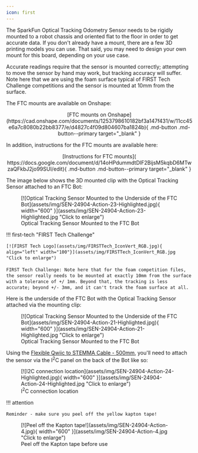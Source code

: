 ```yaml
---
icon: first
---
```


<!--
[![FIRST Tech Logo](assets/img/FIRSTTech_IconVert_RGB.jpg){ align="center" width="200"}](assets/img/FIRSTTech_IconVert_RGB.jpg "Click to enlarge")
-->

The SparkFun Optical Tracking Odometry Sensor needs to be rigidly mounted to a robot chassis and oriented flat to the floor in order to get accurate data. If you don't already have a mount, there are a few 3D printing models you can use. That said, you may need to design your own mount for this board, depending on your use case. 

Accurate readings require that the sensor is mounted correctly; attempting to move the sensor by hand may work, but tracking accuracy will suffer. Note here that we are using the foam surface typical of FIRST Tech Challenge competitions and the sensor is mounted at 10mm from the surface.


The FTC mounts are available on Onshape: 

<center>
	[FTC mounts on Onshape](https://cad.onshape.com/documents/1253798610182bf3a147f431/w/11cc45e6a7c8080b22bb8377/e/d4827c4f09d804607ba1824b){ .md-button .md-button--primary target="_blank" }
</center>

In addition, instructions for the FTC mounts are available here:

<center>
	[Instructions for FTC mounts]( https://docs.google.com/document/d/14oHPdummdtDlF2BijsM5kqbD6MTwzaQFkbJ2jo99SUI/edit){ .md-button .md-button--primary target="_blank" }
</center>



The image below shows the 3D mounted clip with the Optical Tracking Sensor attached to an FTC Bot: 

<figure markdown>
[![Optical Tracking Sensor Mounted to the Underside of the FTC Bot](assets/img/SEN-24904-Action-23-Highlighted.jpg){ width="600" }](assets/img/SEN-24904-Action-23-Highlighted.jpg "Click to enlarge")
<figcaption markdown>Optical Tracking Sensor Mounted to the FTC Bot</figcaption>
</figure>

!!! first-tech "FIRST Tech Challenge"

	[![FIRST Tech Logo](assets/img/FIRSTTech_IconVert_RGB.jpg){ align="left" width="100"}](assets/img/FIRSTTech_IconVert_RGB.jpg "Click to enlarge")

	FIRST Tech Challenge: Note here that for the foam competition files, the sensor really needs to be mounted at exactly 10mm from the surface with a tolerance of +/ 1mm. Beyond that, the tracking is less accurate; beyond +/- 3mm, and it can't track the foam surface at all.


Here is the underside of the FTC Bot with the Optical Tracking Sensor attached via the mounting clip: 

<figure markdown>
[![Optical Tracking Sensor Mounted to the Underside of the FTC Bot](assets/img/SEN-24904-Action-21-Highlighted.jpg){ width="600" }](assets/img/SEN-24904-Action-21-Highlighted.jpg "Click to enlarge")
<figcaption markdown>Optical Tracking Sensor Mounted to the FTC Bot</figcaption>
</figure>


Using the [Flexible Qwiic to STEMMA Cable - 500mm](https://www.sparkfun.com/products/25596), you'll need to attach the sensor via the I<sup>2</sup>C panel on the back of the Bot like so:

<figure markdown>
[![I2C connection location](assets/img/SEN-24904-Action-24-Highlighted.jpg){ width="600" }](assets/img/SEN-24904-Action-24-Highlighted.jpg "Click to enlarge")
<figcaption markdown>I<sup>2</sup>C connection location</figcaption>
</figure>



!!! attention

	Reminder - make sure you peel off the yellow kapton tape! 


<figure markdown>
[![Peel off the Kapton tape!](assets/img/SEN-24904-Action-4.jpg){ width="600" }](assets/img/SEN-24904-Action-4.jpg "Click to enlarge")
<figcaption markdown>Peel off the Kapton tape before use</figcaption>
</figure>

